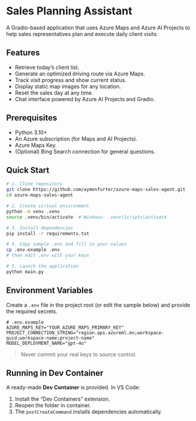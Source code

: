 # Sales Planning Assistant

A Gradio-based application that uses Azure Maps and Azure AI Projects to help sales representatives plan and execute daily client visits.

## Features
- Retrieve today’s client list.
- Generate an optimized driving route via Azure Maps.
- Track visit progress and show current status.
- Display static map images for any location.
- Reset the sales day at any time.
- Chat interface powered by Azure AI Projects and Gradio.

## Prerequisites
- Python 3.10+
- An Azure subscription (for Maps and AI Projects).
- Azure Maps Key.
- (Optional) Bing Search connection for general questions.

## Quick Start

```bash
# 1. Clone repository
git clone https://github.com/aymenfurter/azure-maps-sales-agent.git
cd azure-maps-sales-agent

# 2. Create virtual environment
python -m venv .venv
source .venv/bin/activate  # Windows: .venv\Scripts\activate

# 3. Install dependencies
pip install -r requirements.txt

# 4. Copy sample .env and fill in your values
cp .env.example .env
# then edit .env with your keys

# 5. Launch the application
python main.py
```

## Environment Variables

Create a `.env` file in the project root (or edit the sample below) and provide the required secrets.

```dotenv
# .env.example
AZURE_MAPS_KEY="YOUR_AZURE_MAPS_PRIMARY_KEY"
PROJECT_CONNECTION_STRING="region.api.azureml.ms;workspace-guid;workspace-name;project-name"
MODEL_DEPLOYMENT_NAME="gpt-4o"
```

> Never commit your real keys to source control.

## Running in Dev Container
A ready-made **Dev Container** is provided. In VS Code:
1. Install the “Dev Containers” extension.
2. Reopen the folder in container.
3. The `postCreateCommand` installs dependencies automatically.
